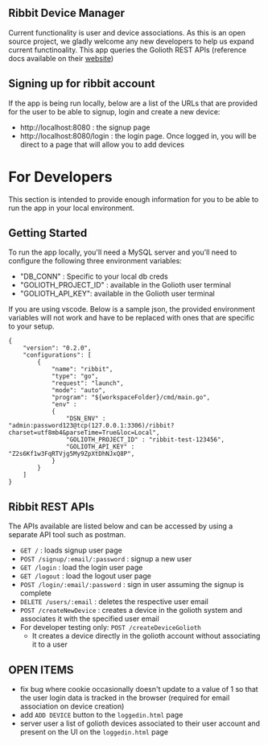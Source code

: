 ## Ribbit Device Manager
Current functionality is user and device associations. As this is an open source project, we gladly welcome any new developers to help us expand current functinoality. This app queries the Golioth REST APIs (reference docs available on their [website](https://docs.golioth.io/reference))

## Signing up for ribbit account
If the app is being run locally, below are a list of the URLs that are provided for the user to be able to signup, login and create a new device:
* http://localhost:8080 : the signup page
* http://localhost:8080/login : the login page. Once logged in, you will be direct to a page that will allow you to add devices

# For Developers
This section is intended to provide enough information for you to be able to run the app in your local environment.

## Getting Started
To run the app locally, you'll need a MySQL server and you'll need to configure the following three environment variables:
* "DB_CONN" : Specific to your local db creds
* "GOLIOTH_PROJECT_ID" : available in the Golioth user terminal
* "GOLIOTH_API_KEY": available in the Golioth user terminal

If you are using vscode. Below is a sample json, the provided environment variables will not work and have to be replaced with ones that are specific to your setup.
```
{
    "version": "0.2.0",
    "configurations": [
        {
            "name": "ribbit",
            "type": "go",
            "request": "launch",
            "mode": "auto",
            "program": "${workspaceFolder}/cmd/main.go",
            "env" :
            {
                "DSN_ENV" : "admin:password123@tcp(127.0.0.1:3306)/ribbit?charset=utf8mb4&parseTime=True&loc=Local",
                "GOLIOTH_PROJECT_ID" : "ribbit-test-123456",
                "GOLIOTH_API_KEY" : "Z2s6Kf1w3FqRTVjg5My9ZpXtDhNJxQ8P",
            }
        }
    ]
}
```

## Ribbit REST APIs
The APIs available are listed below and can be accessed by using a separate API tool such as postman.

* `GET /` : loads signup user page
* `POST /signup/:email/:password` : signup a new user
* `GET /login` : load the login user page
* `GET /logout` : load the logout user page
* `POST /login/:email/:password` : sign in user assuming the signup is complete 
* `DELETE /users/:email` : deletes the respective user email
* `POST /createNewDevice` : creates a device in the golioth system and associates it with the specified user email
* For developer testing only: `POST /createDeviceGolioth`
    * It creates a device directly in the golioth account without associating it to a user

## OPEN ITEMS
* fix bug where cookie occasionally doesn't update to a value of 1 so that the user login data is tracked in the browser (required for email association on device creation)
* add `ADD DEVICE` button to the `loggedin.html` page
* server user a list of golioth devices associated to their user account and present on the UI on the `loggedin.html` page